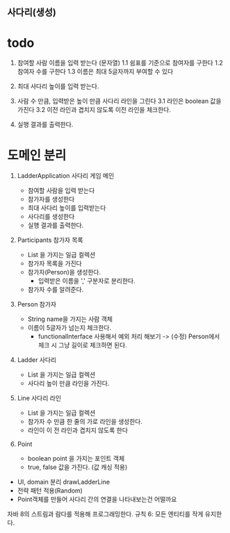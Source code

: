 ## 사다리(생성)

# todo
1. 참여할 사람 이름을 입력 받는다 (문자열)
    1.1 쉼표를 기준으로 참여자를 구한다
    1.2 참여자 수를 구한다
    1.3 이름은 최대 5글자까지 부여할 수 있다
2. 최대 사다리 높이를 입력 받는다.

3. 사람 수 만큼, 입력받은 높이 만큼 사다리 라인을 그린다
    3.1 라인은 boolean 값을 가진다
    3.2 이전 라인과 겹치지 않도록 이전 라인을 체크한다.
    
4. 실행 결과를 출력한다.

# 도메인 분리
1. LadderApplication 사다리 게임 메인
    - 참여할 사람을 입력 받는다
    - 참가자를 생성한다
    - 최대 사다리 높이를 입력받는다
    - 사다리를 생성한다
    - 실행 결과를 출력한다.
    
2. Participants 참가자 목록
    - List<Person> 을 가지는 일급 컬렉션
    - 참가자 목록을 가진다
    - 참가자(Person)을 생성한다.
        - 입력받은 이름을 ',' 구분자로 분리한다.
    - 참가자 수를 알려준다.
    
3. Person 참가자
    - String name을 가지는 사람 객체
    - 이름이 5글자가 넘는지 체크한다.
        * functionalInterface 사용해서 예외 처리 해보기
            -> (수정) Person에서 체크 시 그냥 길이로 체크하면 된다.
        
5. Ladder 사다리
    - List<Line> 을 가지는 일급 컬렉션
    - 사다리 높이 만큼 라인을 가진다.
    
6. Line 사다리 라인
    - List<Point> 을 가지는 일급 컬렉션
    - 참가자 수 만큼 한 줄의 가로 라인을 생성한다.
    - 라인이 이 전 라인과 겹치지 않도록 한다
        
7. Point 
    - boolean point 을 가지는 포인트 객체
    - true, false 값을 가진다. (값 캐싱 적용)

* UI, domain 분리 drawLadderLine 
* 전략 패턴 적용(Random) 
* Point객체를 만들어 사다리 간의 연결을 나타내보는건 어떨까요 

자바 8의 스트림과 람다를 적용해 프로그래밍한다.
규칙 6: 모든 엔티티를 작게 유지한다.
